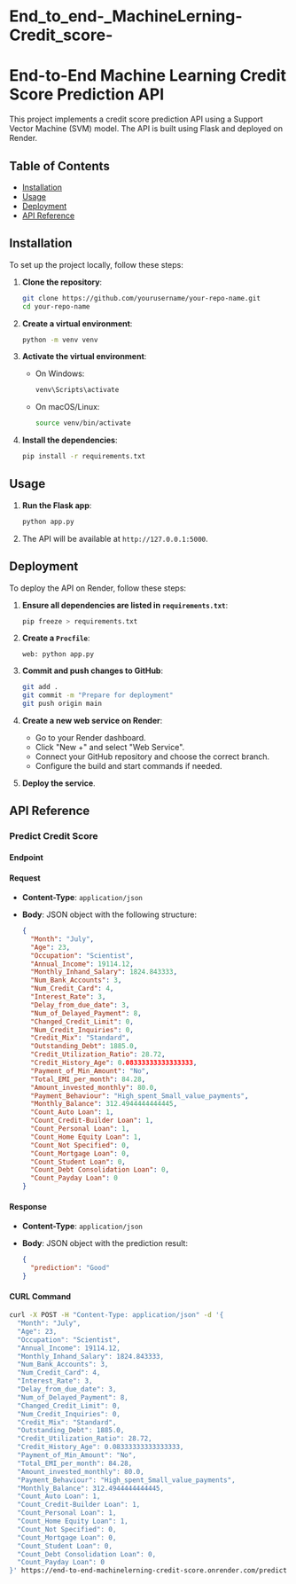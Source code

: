 # End_to_end-_MachineLerning-Credit_score-

# End-to-End Machine Learning Credit Score Prediction API

This project implements a credit score prediction API using a Support Vector Machine (SVM) model. The API is built using Flask and deployed on Render.

## Table of Contents

- [Installation](#installation)
- [Usage](#usage)
- [Deployment](#deployment)
- [API Reference](#api-reference)

## Installation

To set up the project locally, follow these steps:

1. **Clone the repository**:
    ```sh
    git clone https://github.com/yourusername/your-repo-name.git
    cd your-repo-name
    ```

2. **Create a virtual environment**:
    ```sh
    python -m venv venv
    ```

3. **Activate the virtual environment**:
    - On Windows:
      ```sh
      venv\Scripts\activate
      ```
    - On macOS/Linux:
      ```sh
      source venv/bin/activate
      ```

4. **Install the dependencies**:
    ```sh
    pip install -r requirements.txt
    ```

## Usage

1. **Run the Flask app**:
    ```sh
    python app.py
    ```

2. The API will be available at `http://127.0.0.1:5000`.

## Deployment

To deploy the API on Render, follow these steps:

1. **Ensure all dependencies are listed in `requirements.txt`**:
    ```sh
    pip freeze > requirements.txt
    ```

2. **Create a `Procfile`**:
    ```
    web: python app.py
    ```

3. **Commit and push changes to GitHub**:
    ```sh
    git add .
    git commit -m "Prepare for deployment"
    git push origin main
    ```

4. **Create a new web service on Render**:
    - Go to your Render dashboard.
    - Click "New +" and select "Web Service".
    - Connect your GitHub repository and choose the correct branch.
    - Configure the build and start commands if needed.

5. **Deploy the service**.

## API Reference

### Predict Credit Score

#### Endpoint

#### Request

- **Content-Type**: `application/json`
- **Body**: JSON object with the following structure:

    ```json
    {
      "Month": "July",
      "Age": 23,
      "Occupation": "Scientist",
      "Annual_Income": 19114.12,
      "Monthly_Inhand_Salary": 1824.843333,
      "Num_Bank_Accounts": 3,
      "Num_Credit_Card": 4,
      "Interest_Rate": 3,
      "Delay_from_due_date": 3,
      "Num_of_Delayed_Payment": 8,
      "Changed_Credit_Limit": 0,
      "Num_Credit_Inquiries": 0,
      "Credit_Mix": "Standard",
      "Outstanding_Debt": 1885.0,
      "Credit_Utilization_Ratio": 28.72,
      "Credit_History_Age": 0.08333333333333333,
      "Payment_of_Min_Amount": "No",
      "Total_EMI_per_month": 84.28,
      "Amount_invested_monthly": 80.0,
      "Payment_Behaviour": "High_spent_Small_value_payments",
      "Monthly_Balance": 312.4944444444445,
      "Count_Auto Loan": 1,
      "Count_Credit-Builder Loan": 1,
      "Count_Personal Loan": 1,
      "Count_Home Equity Loan": 1,
      "Count_Not Specified": 0,
      "Count_Mortgage Loan": 0,
      "Count_Student Loan": 0,
      "Count_Debt Consolidation Loan": 0,
      "Count_Payday Loan": 0
    }
    ```

#### Response

- **Content-Type**: `application/json`
- **Body**: JSON object with the prediction result:

    ```json
    {
      "prediction": "Good"
    }
    ```

####  CURL Command

```sh
curl -X POST -H "Content-Type: application/json" -d '{
  "Month": "July",
  "Age": 23,
  "Occupation": "Scientist",
  "Annual_Income": 19114.12,
  "Monthly_Inhand_Salary": 1824.843333,
  "Num_Bank_Accounts": 3,
  "Num_Credit_Card": 4,
  "Interest_Rate": 3,
  "Delay_from_due_date": 3,
  "Num_of_Delayed_Payment": 8,
  "Changed_Credit_Limit": 0,
  "Num_Credit_Inquiries": 0,
  "Credit_Mix": "Standard",
  "Outstanding_Debt": 1885.0,
  "Credit_Utilization_Ratio": 28.72,
  "Credit_History_Age": 0.08333333333333333,
  "Payment_of_Min_Amount": "No",
  "Total_EMI_per_month": 84.28,
  "Amount_invested_monthly": 80.0,
  "Payment_Behaviour": "High_spent_Small_value_payments",
  "Monthly_Balance": 312.4944444444445,
  "Count_Auto Loan": 1,
  "Count_Credit-Builder Loan": 1,
  "Count_Personal Loan": 1,
  "Count_Home Equity Loan": 1,
  "Count_Not Specified": 0,
  "Count_Mortgage Loan": 0,
  "Count_Student Loan": 0,
  "Count_Debt Consolidation Loan": 0,
  "Count_Payday Loan": 0
}' https://end-to-end-machinelerning-credit-score.onrender.com/predict

